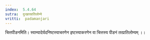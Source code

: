 ```yaml
---
index:  5.4.64
sutra:  दुःखात्प्रातिलोम्ये
vritti:  padamanjari
---
```


चित्तपीडनमिति। स्वाम्यादेर्यदनिष्टस्याचरणेन इष्टस्याकरणेन वा चित्तस्य पीडनं तत्प्रातिलोम्यम् ।।

